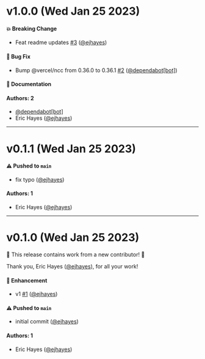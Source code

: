 # v1.0.0 (Wed Jan 25 2023)

#### 💥 Breaking Change

- Feat readme updates [#3](https://github.com/ejhayes/docker-compose-wait-for-healthy/pull/3) ([@ejhayes](https://github.com/ejhayes))

#### 🐛 Bug Fix

- Bump @vercel/ncc from 0.36.0 to 0.36.1 [#2](https://github.com/ejhayes/docker-compose-wait-for-healthy/pull/2) ([@dependabot[bot]](https://github.com/dependabot[bot]))

#### 📝 Documentation


#### Authors: 2

- [@dependabot[bot]](https://github.com/dependabot[bot])
- Eric Hayes ([@ejhayes](https://github.com/ejhayes))

---

# v0.1.1 (Wed Jan 25 2023)

#### ⚠️ Pushed to `main`

- fix typo ([@ejhayes](https://github.com/ejhayes))

#### Authors: 1

- Eric Hayes ([@ejhayes](https://github.com/ejhayes))

---

# v0.1.0 (Wed Jan 25 2023)

:tada: This release contains work from a new contributor! :tada:

Thank you, Eric Hayes ([@ejhayes](https://github.com/ejhayes)), for all your work!

#### 🚀 Enhancement

- v1 [#1](https://github.com/ejhayes/docker-compose-wait-for-healthy/pull/1) ([@ejhayes](https://github.com/ejhayes))

#### ⚠️ Pushed to `main`

- initial commit ([@ejhayes](https://github.com/ejhayes))

#### Authors: 1

- Eric Hayes ([@ejhayes](https://github.com/ejhayes))
